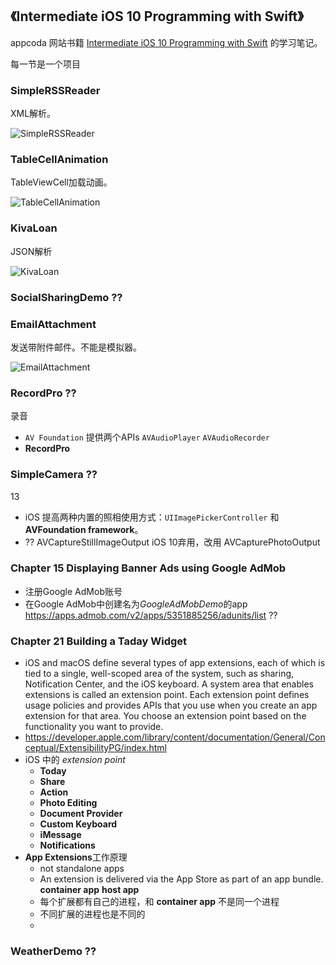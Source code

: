 《Intermediate iOS 10 Programming with Swift》
---------


 appcoda 网站书籍 [Intermediate iOS 10 Programming with Swift](https://www.appcoda.com/intermediate-swift-programming-book/) 的学习笔记。

 每一节是一个项目


###  SimpleRSSReader
XML解析。

![SimpleRSSReader](./SimpleRSSReader.jpg)                  

### TableCellAnimation
TableViewCell加载动画。

![TableCellAnimation](./TableCellAnimation.gif)

### KivaLoan
JSON解析

![KivaLoan](./KivaLoan.jpg)

### SocialSharingDemo ??


### EmailAttachment  
发送带附件邮件。不能是模拟器。

![EmailAttachment](./EmailAttachment.gif)

### RecordPro   ??
录音
- `AV Foundation` 提供两个APIs `AVAudioPlayer` `AVAudioRecorder`
- **RecordPro**


### SimpleCamera  ??
13

- iOS 提高两种内置的照相使用方式：`UIImagePickerController`  和 **AVFoundation framework**。
- ?? AVCaptureStillImageOutput iOS 10弃用，改用 AVCapturePhotoOutput




### Chapter 15 Displaying Banner Ads using Google AdMob
- 注册Google AdMob账号
- 在Google AdMob中创建名为*GoogleAdMobDemo*的app
https://apps.admob.com/v2/apps/5351885256/adunits/list     ??

### Chapter 21 Building a Taday Widget
- iOS and macOS define several types of app extensions, each of which is tied to a single, well-scoped area of the system, such as sharing, Notification Center, and the iOS keyboard. A system area that enables extensions is called an extension point. Each extension point defines usage policies and provides APIs that you use when you create an app extension for that area. You choose an extension point based on the functionality you want to provide.
- https://developer.apple.com/library/content/documentation/General/Conceptual/ExtensibilityPG/index.html
- iOS 中的 *extension point*
    + **Today**
    + **Share**
    + **Action**
    + **Photo Editing**
    + **Document Provider**
    + **Custom Keyboard**
    + **iMessage**
    + **Notifications**
- **App Extensions**工作原理
    + not standalone apps
    + An extension is delivered via the App Store as part of an app bundle. **container app**  **host app**
    + 每个扩展都有自己的进程，和 **container app** 不是同一个进程
    + 不同扩展的进程也是不同的
    + 


### WeatherDemo ??
